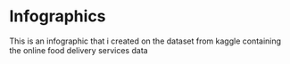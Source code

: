 # Infographics
This is an infographic that i created on the dataset from kaggle containing the online food delivery services data
